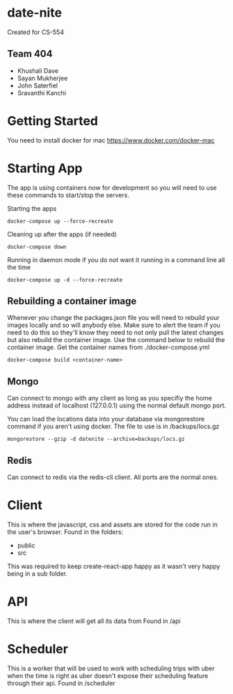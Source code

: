 # date-nite
Created for CS-554

## Team 404
- Khushali Dave
- Sayan Mukherjee
- John Saterfiel
- Sravanthi Kanchi

# Getting Started
You need to install docker for mac https://www.docker.com/docker-mac

# Starting App
The app is using containers now for development so you will need to use these commands to start/stop the servers.

Starting the apps
```
docker-compose up --force-recreate
```

Cleaning up after the apps (if needed)
```
docker-compose down
```

Running in daemon mode if you do not want it running in a command line all the time
```
docker-compose up -d --force-recreate
```

## Rebuilding a container image
Whenever you change the packages.json file you will need to rebuild your images locally and so will anybody else.  Make sure to alert the team if you need to do this so they'll know they need to not only pull the latest changes but also rebuild the container image.  Use the command below to rebuild the container image.  Get the container names from ./docker-compose.yml
```
docker-compose build <container-name>
```

## Mongo
Can connect to mongo with any client as long as you specifiy the home address instead of localhost (127.0.0.1) using the normal default mongo port.

You can load the locations data into your database via mongorestore command if you aren't using docker.  The file to use is in /backups/locs.gz
```
mongorestore --gzip -d datenite --archive=backups/locs.gz
```

## Redis
Can connect to redis via the redis-cli client.  All ports are the normal ones.


# Client
This is where the javascript, css and assets are stored for the code run in the user's browser.
Found in the folders:
- public
- src

This was required to keep create-react-app happy as it wasn't very happy being in a sub folder.

# API
This is where the client will get all its data from
Found in /api

# Scheduler
This is a worker that will be used to work with scheduling trips with uber when the time is right as uber doesn't expose their scheduling feature through their api.
Found in /scheduler
